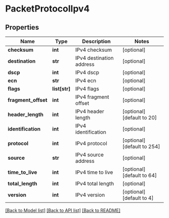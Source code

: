 # PacketProtocolIpv4

## Properties
Name | Type | Description | Notes
------------ | ------------- | ------------- | -------------
**checksum** | **int** | IPv4 checksum | [optional] 
**destination** | **str** | IPv4 destination address | [optional] 
**dscp** | **int** | IPv4 dscp | [optional] 
**ecn** | **str** | IPv4 ecn | [optional] 
**flags** | **list[str]** | IPv4 flags | [optional] 
**fragment_offset** | **int** | IPv4 fragment offset | [optional] 
**header_length** | **int** | IPv4 header length | [optional] [default to 20]
**identification** | **int** | IPv4 identification | [optional] 
**protocol** | **int** | IPv4 protocol | [optional] [default to 254]
**source** | **str** | IPv4 source address | [optional] 
**time_to_live** | **int** | IPv4 time to live | [optional] [default to 64]
**total_length** | **int** | IPv4 total length | [optional] 
**version** | **int** | IPv4 version | [optional] [default to 4]

[[Back to Model list]](../README.md#documentation-for-models) [[Back to API list]](../README.md#documentation-for-api-endpoints) [[Back to README]](../README.md)


